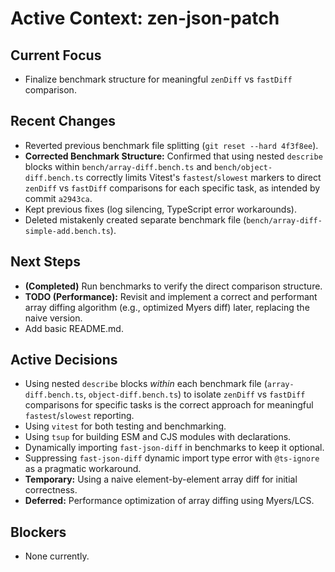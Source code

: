 # Active Context: zen-json-patch

## Current Focus
- Finalize benchmark structure for meaningful `zenDiff` vs `fastDiff` comparison.

## Recent Changes
- Reverted previous benchmark file splitting (`git reset --hard 4f3f8ee`).
- **Corrected Benchmark Structure:** Confirmed that using nested `describe` blocks within `bench/array-diff.bench.ts` and `bench/object-diff.bench.ts` correctly limits Vitest's `fastest`/`slowest` markers to direct `zenDiff` vs `fastDiff` comparisons for each specific task, as intended by commit `a2943ca`.
- Kept previous fixes (log silencing, TypeScript error workarounds).
- Deleted mistakenly created separate benchmark file (`bench/array-diff-simple-add.bench.ts`).

## Next Steps
- **(Completed)** Run benchmarks to verify the direct comparison structure.
- **TODO (Performance):** Revisit and implement a correct and performant array diffing algorithm (e.g., optimized Myers diff) later, replacing the naive version.
- Add basic README.md.


## Active Decisions
- Using nested `describe` blocks *within* each benchmark file (`array-diff.bench.ts`, `object-diff.bench.ts`) to isolate `zenDiff` vs `fastDiff` comparisons for specific tasks is the correct approach for meaningful `fastest`/`slowest` reporting.
- Using `vitest` for both testing and benchmarking.
- Using `tsup` for building ESM and CJS modules with declarations.
- Dynamically importing `fast-json-diff` in benchmarks to keep it optional.
- Suppressing `fast-json-diff` dynamic import type error with `@ts-ignore` as a pragmatic workaround.
- **Temporary:** Using a naive element-by-element array diff for initial correctness.
- **Deferred:** Performance optimization of array diffing using Myers/LCS.

## Blockers
- None currently.
